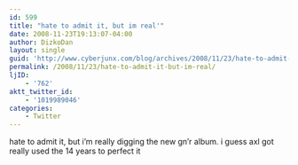 ```yaml
---
id: 599
title: "hate to admit it, but im real'"
date: 2008-11-23T19:13:07-04:00
author: DizkoDan
layout: single
guid: 'http://www.cyberjunx.com/blog/archives/2008/11/23/hate-to-admit-it-but-im-real/'
permalink: /2008/11/23/hate-to-admit-it-but-im-real/
ljID:
    - '762'
aktt_twitter_id:
    - '1019989046'
categories:
    - Twitter
---
```


hate to admit it, but i’m really digging the new gn’r album. i guess axl got really used the 14 years to perfect it